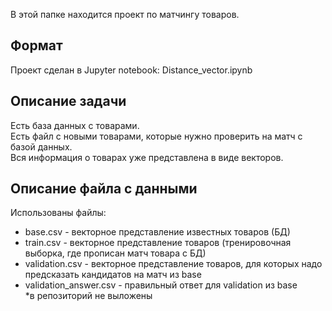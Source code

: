 В этой папке находится проект по матчингу товаров.

## Формат

Проект сделан в Jupyter notebook: Distance_vector.ipynb

## Описание задачи

Есть база данных с товарами.\
Есть файл с новыми товарами, которые нужно проверить на матч с базой данных.\
Вся информация о товарах уже представлена в виде векторов.

## Описание файла с данными

Использованы файлы:
- base.csv - векторное представление известных товаров (БД)
- train.csv - векторное представление товаров (тренировочная выборка, где прописан матч товара с БД)
- validation.csv - векторное представление товаров, для которых надо предсказать кандидатов на матч из base
- validation_answer.csv - правильный ответ для validation из base\
*в репозиторий не выложены

